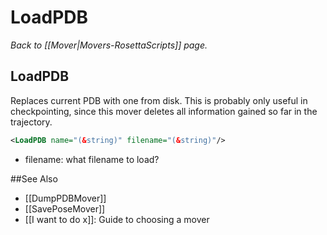 # LoadPDB
*Back to [[Mover|Movers-RosettaScripts]] page.*
## LoadPDB

Replaces current PDB with one from disk. This is probably only useful in checkpointing, since this mover deletes all information gained so far in the trajectory.

```xml
<LoadPDB name="(&string)" filename="(&string)"/>
```

-   filename: what filename to load?


##See Also

* [[DumpPDBMover]]
* [[SavePoseMover]]
* [[I want to do x]]: Guide to choosing a mover
